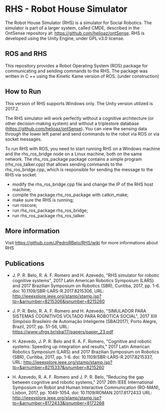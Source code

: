 # RHS - Robot House Simulator

The Robot House Simulator (RHS) is a simulator for Social Robotics. The simulator is part of a larger system, called CMDE, described in the OntSense repository at: https://github.com/helioaz/ontSense. RHS is developed using the Unity Engine, under GPL v3.0 license.

## ROS and RHS

This repository provides a Robot Operating System (ROS) package for communicating and sending commands to the RHS. The package was written in C ++ using the Kinetic Kame version of ROS. (under construction)
## How to Run
This version of RHS supports Windows only. The Unity version utilized is 2017.2.

The RHS simulator will work perfectly without a cognitive architecture (or other decision-making system) and without a triplestore database (https://github.com/helioaz/ontSense). You can view the sensing data through the lower left panel and send commands to the robot via ROS or via socket messages. 

To run RHS with ROS, you need to start running RHS on a Windows machine and the rhs_ros_bridge node on a Linux machine, both on the same network. The rhs_ros_package package contains a simple program (rhs_ros_talker.cpp) that allows sending commands to the rhs_ros_bridge.cpp, which is responsible for sending the message to the RHS via socket.

- modify the rhs_ros_bridge.cpp file and change the IP of the RHS host machine;
- compile the package rhs_ros_package with catkin_make;
- make sure the RHS is running;
- run roscore;
- run rhs_ros_package rhs_ros_bridge;
- run rhs_ros_package rhs_ros_talker.


## More information

Visit https://github.com/JPedroRBelo/RHS/wiki for more informations about RHS


## Publications

- J. P. R. Belo, R. A. F. Romero and H. Azevedo, "RHS simulator for robotic cognitive systems", 2017 Latin American Robotics Symposium (LARS) and 2017 Brazilian Symposium on Robotics (SBR), Curitiba, 2017, pp. 1-6.
doi: 10.1109/SBR-LARS-R.2017.8215306, URL: http://ieeexplore.ieee.org/stamp/stamp.jsp?tp=&arnumber=8215306&isnumber=8215260

- J. P. R. Belo, R. A. F. Romero and H. Azevedo, "SIMULADOR PARA SISTEMAS COGNITIVOS VOLTADO PARA ROBOTICA SOCIAL", 2017 XIII Simpósio Brasileiro de Automação Inteligente (SBAI2017), Porto Alegre, Brazil, 2017, pp. 51-56, URL: https://www.ufrgs.br/sbai17/papers/paper_23.pdf

- H. Azevedo, J. P. R. Belo and R. A. F. Romero, "Cognitive and robotic systems: Speeding up integration and results," 2017 Latin American Robotics Symposium (LARS) and 2017 Brazilian Symposium on Robotics (SBR), Curitiba, 2017, pp. 1-6.
doi: 10.1109/SBR-LARS-R.2017.8215337, URL: http://ieeexplore.ieee.org/stamp/stamp.jsp?tp=&arnumber=8215337&isnumber=8215260

- H. Azevedo, R. A. F. Romero and J. P. R. Belo, "Reducing the gap between cognitive and robotic systems," 2017 26th IEEE International Symposium on Robot and Human Interactive Communication (RO-MAN), Lisbon, 2017, pp. 1049-1054.
doi: 10.1109/ROMAN.2017.8172433
URL: http://ieeexplore.ieee.org/stamp/stamp.jsp?tp=&arnumber=8172433&isnumber=8172268



